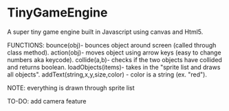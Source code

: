 
# TinyGameEngine
A super tiny game engine built in Javascript using canvas and Html5. 

FUNCTIONS:
bounce(obj)- bounces object around screen (called through class method).
action(obj)- moves object using arrow keys (easy to change numbers aka keycode).
collide(a,b)- checks if the two objects have collided and returns boolean.
loadObjects(items)- takes in the "sprite list and draws all objects". 
addText(string,x,y,size,color) - color is a string (ex. "red").

NOTE:
everything is drawn through sprite list

TO-DO:
 add camera feature

